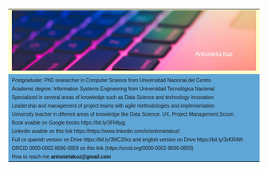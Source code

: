 
<table 
      
<tr>
   <td bgcolor="#ffffcc">
<font size=1 face="verdana, arial, helvetica">
   <img src="assets/imagen1.jpg">
</font>
   </td>
</tr>
<tr>
    <td bgcolor="#5FA6D7">
   <font face="verdana, arial, helvetica" size=1>
      Postgraduate: PhD researcher in Computer Science from Universidad Nacional del Centro
      <br> Academic degree: Information Systems Engineering from Universidad Tecnológica Nacional</br>
      Specialized in several areas of knowledge such as Data Science and technology innovation
      <br>Leadership and management of project teams with agile methodologies and implementation</br>
      University teacher in diferent areas of knowledge like  Data Science, UX, Project Management,Scrum
      <br>Book avaible on Google books https://bit.ly/3Fh8ygj </br>
      Linkedin avaible on this link https://https://www.linkedin.com/in/antonietakuz/
      <br>Full cv spanish version on Drive https://bit.ly/3MC20xz and english version on Drive https://bit.ly/3zKRiNh </br>
      ORCID 0000-0002-8696-0859 on this link (https://orcid.org/0000-0002-8696-0859)
      <br>How to reach me <strong> antonietakuz@gmail.com</strong> </br>
   </font>
   </td>

</tr>
</table>





